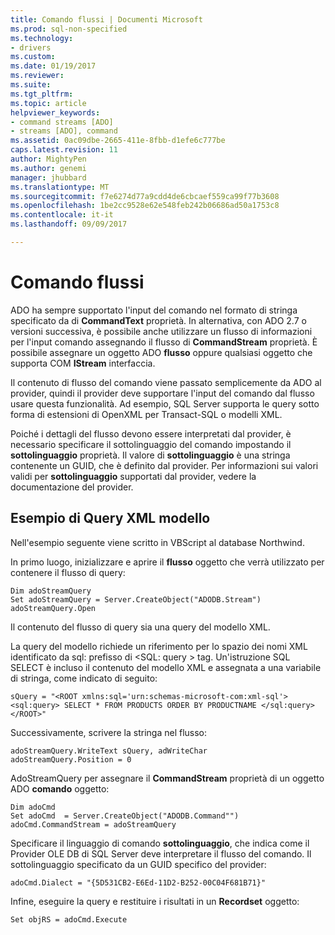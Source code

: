 ```yaml
---
title: Comando flussi | Documenti Microsoft
ms.prod: sql-non-specified
ms.technology:
- drivers
ms.custom: 
ms.date: 01/19/2017
ms.reviewer: 
ms.suite: 
ms.tgt_pltfrm: 
ms.topic: article
helpviewer_keywords:
- command streams [ADO]
- streams [ADO], command
ms.assetid: 0ac09dbe-2665-411e-8fbb-d1efe6c777be
caps.latest.revision: 11
author: MightyPen
ms.author: genemi
manager: jhubbard
ms.translationtype: MT
ms.sourcegitcommit: f7e6274d77a9cdd4de6cbcaef559ca99f77b3608
ms.openlocfilehash: 1be2cc9528e62e548feb242b06686ad50a1753c8
ms.contentlocale: it-it
ms.lasthandoff: 09/09/2017

---
```

# <a name="command-streams"></a>Comando flussi
ADO ha sempre supportato l'input del comando nel formato di stringa specificato da di **CommandText** proprietà. In alternativa, con ADO 2.7 o versioni successiva, è possibile anche utilizzare un flusso di informazioni per l'input comando assegnando il flusso di **CommandStream** proprietà. È possibile assegnare un oggetto ADO **flusso** oppure qualsiasi oggetto che supporta COM **IStream** interfaccia.  
  
 Il contenuto di flusso del comando viene passato semplicemente da ADO al provider, quindi il provider deve supportare l'input del comando dal flusso usare questa funzionalità. Ad esempio, SQL Server supporta le query sotto forma di estensioni di OpenXML per Transact-SQL o modelli XML.  
  
 Poiché i dettagli del flusso devono essere interpretati dal provider, è necessario specificare il sottolinguaggio del comando impostando il **sottolinguaggio** proprietà. Il valore di **sottolinguaggio** è una stringa contenente un GUID, che è definito dal provider. Per informazioni sui valori validi per **sottolinguaggio** supportati dal provider, vedere la documentazione del provider.  
  
## <a name="xml-template-query-example"></a>Esempio di Query XML modello  
 Nell'esempio seguente viene scritto in VBScript al database Northwind.  
  
 In primo luogo, inizializzare e aprire il **flusso** oggetto che verrà utilizzato per contenere il flusso di query:  
  
```  
Dim adoStreamQuery  
Set adoStreamQuery = Server.CreateObject("ADODB.Stream")  
adoStreamQuery.Open  
```  
  
 Il contenuto del flusso di query sia una query del modello XML.  
  
 La query del modello richiede un riferimento per lo spazio dei nomi XML identificato da sql: prefisso di \<SQL: query > tag. Un'istruzione SQL SELECT è incluso il contenuto del modello XML e assegnata a una variabile di stringa, come indicato di seguito:  
  
```  
sQuery = "<ROOT xmlns:sql='urn:schemas-microsoft-com:xml-sql'>  
<sql:query> SELECT * FROM PRODUCTS ORDER BY PRODUCTNAME </sql:query>  
</ROOT>"  
```  
  
 Successivamente, scrivere la stringa nel flusso:  
  
```  
adoStreamQuery.WriteText sQuery, adWriteChar  
adoStreamQuery.Position = 0  
```  
  
 AdoStreamQuery per assegnare il **CommandStream** proprietà di un oggetto ADO **comando** oggetto:  
  
```  
Dim adoCmd  
Set adoCmd  = Server.CreateObject("ADODB.Command"")  
adoCmd.CommandStream = adoStreamQuery  
```  
  
 Specificare il linguaggio di comando **sottolinguaggio**, che indica come il Provider OLE DB di SQL Server deve interpretare il flusso del comando. Il sottolinguaggio specificato da un GUID specifico del provider:  
  
```  
adoCmd.Dialect = "{5D531CB2-E6Ed-11D2-B252-00C04F681B71}"  
```  
  
 Infine, eseguire la query e restituire i risultati in un **Recordset** oggetto:  
  
```  
Set objRS = adoCmd.Execute  
```
